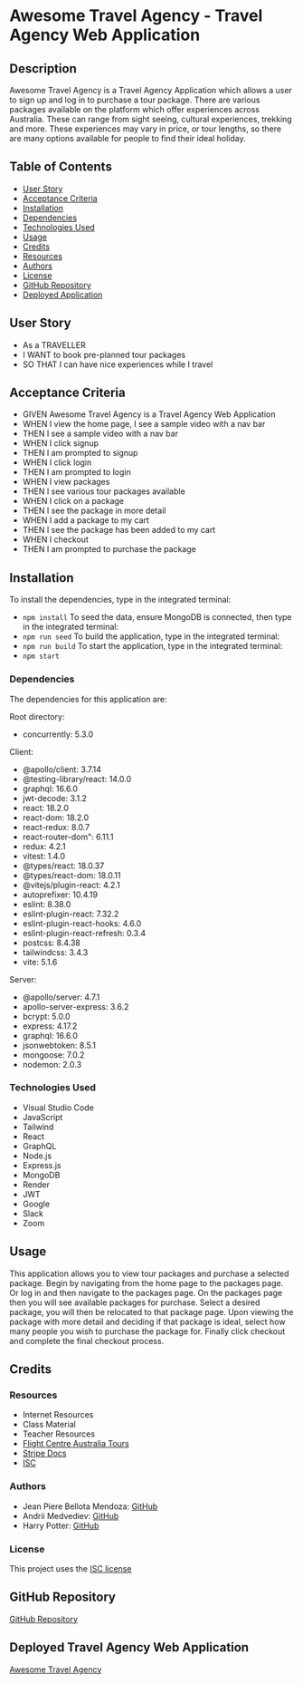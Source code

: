 # Awesome Travel Agency - Travel Agency Web Application

## Description

Awesome Travel Agency is a Travel Agency Application which allows a user to sign up and log in to purchase a tour package. There are various packages available on the platform which offer experiences across Australia. These can range from sight seeing, cultural experiences, trekking and more. These experiences may vary in price, or tour lengths, so there are many options available for people to find their ideal holiday.

## Table of Contents

- [User Story](#user-story)
- [Acceptance Criteria](#acceptance-criteria)
- [Installation](#installation)
- [Dependencies](#dependencies)
- [Technologies Used](#technologies-used)
- [Usage](#usage)
- [Credits](#credits)
- [Resources](#resources)
- [Authors](#authors)
- [License](#license)
- [GitHub Repository](#github-repository)
- [Deployed Application](#deployed-travel-agency-application)

## User Story

- As a TRAVELLER
- I WANT to book pre-planned tour packages
- SO THAT I can have nice experiences while I travel

## Acceptance Criteria

- GIVEN Awesome Travel Agency is a Travel Agency Web Application
- WHEN I view the home page, I see a sample video with a nav bar
- THEN I see a sample video with a nav bar
- WHEN I click signup
- THEN I am prompted to signup
- WHEN I click login 
- THEN I am prompted to login
- WHEN I view packages
- THEN I see various tour packages available
- WHEN I click on a package
- THEN I see the package in more detail
- WHEN I add a package to my cart
- THEN I see the package has been added to my cart
- WHEN I checkout
- THEN I am prompted to purchase the package

## Installation

To install the dependencies, type in the integrated terminal:
- `npm install`
To seed the data, ensure MongoDB is connected, then type in the integrated terminal: 
- `npm run seed`
To build the application, type in the integrated terminal:
- `npm run build`
To start the application, type in the integrated terminal:
- `npm start`

### Dependencies

The dependencies for this application are:

Root directory:
- concurrently: 5.3.0

Client:
- @apollo/client: 3.7.14
- @testing-library/react: 14.0.0
- graphql: 16.6.0
- jwt-decode: 3.1.2
- react: 18.2.0
- react-dom: 18.2.0
- react-redux: 8.0.7
- react-router-dom": 6.11.1
- redux: 4.2.1
- vitest: 1.4.0
- @types/react: 18.0.37
- @types/react-dom: 18.0.11
- @vitejs/plugin-react: 4.2.1
- autoprefixer: 10.4.19
- eslint: 8.38.0
- eslint-plugin-react: 7.32.2
- eslint-plugin-react-hooks: 4.6.0
- eslint-plugin-react-refresh: 0.3.4
- postcss: 8.4.38
- tailwindcss: 3.4.3
- vite: 5.1.6

Server:
- @apollo/server: 4.7.1
- apollo-server-express: 3.6.2
- bcrypt: 5.0.0
- express: 4.17.2
- graphql: 16.6.0
- jsonwebtoken: 8.5.1
- mongoose: 7.0.2
- nodemon: 2.0.3

### Technologies Used

- Visual Studio Code
- JavaScript
- Tailwind
- React
- GraphQL
- Node.js
- Express.js
- MongoDB
- Render
- JWT
- Google
- Slack
- Zoom

## Usage

This application allows you to view tour packages and purchase a selected package. Begin by navigating from the home page to the packages page. Or log in and then navigate to the packages page. On the packages page then you will see available packages for purchase. Select a desired package, you will then be relocated to that package page. Upon viewing the package with more detail and deciding if that package is ideal, select how many people you wish to purchase the package for. Finally click checkout and complete the final checkout process.

## Credits

### Resources
- Internet Resources
- Class Material
- Teacher Resources
- [Flight Centre Australia Tours](https://www.flightcentre.com.au/tours/australia)
- [Stripe Docs](https://docs.stripe.com/)
- [ISC](https://www.isc.org/)

### Authors

- Jean Piere Bellota Mendoza: [GitHub](https://github.com/JeanPiere91)
- Andrii Medvediev: [GitHub](https://github.com/AndriiMedvediev987)
- Harry Potter: [GitHub](https://github.com/HarryP-GitHub)

### License

This project uses the [ISC license](https://www.isc.org/)

## GitHub Repository

[GitHub Repository](https://github.com/JeanPiere91/travel-agency/)

## Deployed Travel Agency Web Application

[Awesome Travel Agency](https://awesome-travel-agency.onrender.com/)